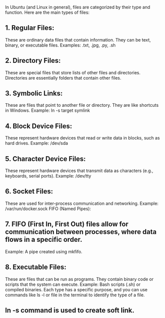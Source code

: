 In Ubuntu (and Linux in general), files are categorized by their type and function. Here are the main types of files:

## 1. Regular Files:

These are ordinary data files that contain information. They can be text, binary, or executable files.
Examples: .txt, .jpg, .py, .sh
## 2. Directory Files:

These are special files that store lists of other files and directories.
Directories are essentially folders that contain other files.
## 3. Symbolic Links:

These are files that point to another file or directory. They are like shortcuts in Windows.
Example: ln -s target symlink
## 4. Block Device Files:

These represent hardware devices that read or write data in blocks, such as hard drives.
Example: /dev/sda
## 5. Character Device Files:

These represent hardware devices that transmit data as characters (e.g., keyboards, serial ports).
Example: /dev/tty
## 6. Socket Files:

These are used for inter-process communication and networking.
Example: /var/run/docker.sock
FIFO (Named Pipes):

## 7. FIFO (First In, First Out) files allow for communication between processes, where data flows in a specific order.
Example: A pipe created using mkfifo.
## 8. Executable Files:

These are files that can be run as programs. They contain binary code or scripts that the system can execute.
Example: Bash scripts (.sh) or compiled binaries.
Each type has a specific purpose, and you can use commands like ls -l or file in the terminal to identify the type of a file.
## ln -s <orignalFilePath> <LinkFilePath> command is used to create soft link.




